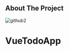 
## About The Project
![github2](https://user-images.githubusercontent.com/32990205/95790509-2c4b2400-0ce8-11eb-9b5f-fff7a26dd34e.gif)


# VueTodoApp
